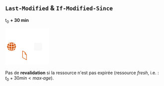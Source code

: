 ## `Last-Modified` & `If-Modified-Since`

t<sub>0</sub> **+ 30 min**

<img src="/Last-Modified-t0plus30.svg" style="width: 28%; margin: 0 auto" />

Pas de **revalidation** si la ressource n'est pas expirée (ressource _fresh_, i.e.&nbsp;: $t_0 + 30 min < max‑age$).